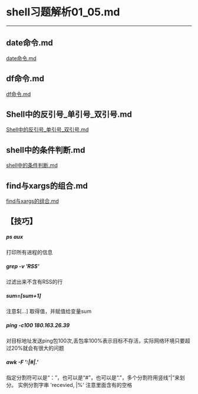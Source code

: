 # shell习题解析01_05.md
---  
## date命令.md
[date命令.md](date命令.md)  
## df命令.md
[df命令.md](df命令.md)  
## Shell中的反引号_单引号_双引号.md
[Shell中的反引号_单引号_双引号.md](Shell中的反引号_单引号_双引号.md)  
## shell中的条件判断.md
[shell中的条件判断.md](shell中的条件判断.md) 
## find与xargs的组合.md
[find与xargs的组合.md](find与xargs的组合.md)  


## 【技巧】
##### ps aux   
打印所有进程的信息  
##### grep -v 'RSS'   
过滤出来不含有RSS的行  
##### sum=$[$sum+1]   
注意$[...] 取得值，并赋值给变量sum  
##### ping -c100 180.163.26.39  
对目标地址发送ping包100次,丢包率100%表示目标不存活，实际网络环境只要超过20%就会有很大的问题   
##### awk -F ':|#|.'   
指定分割符可以是“：”，也可以是“#”，也可以是“.”，多个分割符用竖线“|”来划分。
实例分割字串 'recevied, |%'  注意里面含有的空格

  
